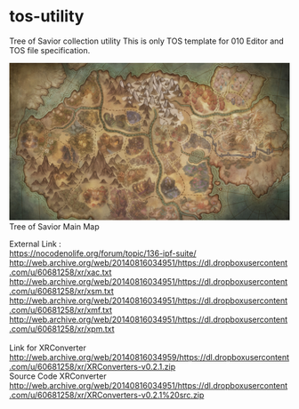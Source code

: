 # tos-utility
Tree of Savior collection utility
This is only TOS template for 010 Editor and TOS file specification.

![TOS Image](maps/worldmap2_mainmap.jpg)
Tree of Savior Main Map

External Link : 
<br>
https://nocodenolife.org/forum/topic/136-ipf-suite/
<br>
http://web.archive.org/web/20140816034951/https://dl.dropboxusercontent.com/u/60681258/xr/xac.txt
<br>
http://web.archive.org/web/20140816034951/https://dl.dropboxusercontent.com/u/60681258/xr/xsm.txt
<br>
http://web.archive.org/web/20140816034951/https://dl.dropboxusercontent.com/u/60681258/xr/xmf.txt
<br>
http://web.archive.org/web/20140816034951/https://dl.dropboxusercontent.com/u/60681258/xr/xpm.txt
<br>
<br>
Link for XRConverter
<br>
http://web.archive.org/web/20140816034959/https://dl.dropboxusercontent.com/u/60681258/xr/XRConverters-v0.2.1.zip
<br>
Source Code XRConverter
<br>
http://web.archive.org/web/20140816034951/https://dl.dropboxusercontent.com/u/60681258/xr/XRConverters-v0.2.1%20src.zip

